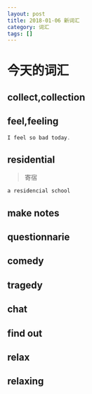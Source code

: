 ```yaml
---
layout: post
title: 2018-01-06 新词汇 
category: 词汇
tags: []
---
```


# 今天的词汇

## collect,collection

## feel,feeling
```Java
I feel so bad today.
```

## residential
> 寄宿

```Java
a residencial school
```

## make notes

## questionnarie

## comedy

## tragedy

## chat

## find out

## relax

## relaxing
